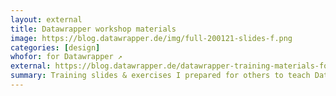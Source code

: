 ```yaml
---
layout: external
title: Datawrapper workshop materials
image: https://blog.datawrapper.de/img/full-200121-slides-f.png
categories: [design]
whofor: for Datawrapper ↗
external: https://blog.datawrapper.de/datawrapper-training-materials-for-workshops/
summary: Training slides & exercises I prepared for others to teach Datawrapper.
---
```

